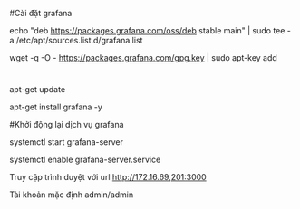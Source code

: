#Cài đặt grafana

echo "deb https://packages.grafana.com/oss/deb stable main" | sudo tee -a /etc/apt/sources.list.d/grafana.list

wget -q -O - https://packages.grafana.com/gpg.key | sudo apt-key add

#

apt-get update

apt-get install grafana -y

#Khởi động lại dịch vụ grafana

systemctl start grafana-server

systemctl enable grafana-server.service

Truy cập trình duyệt với url http://172.16.69,201:3000

Tài khoản mặc định admin/admin
